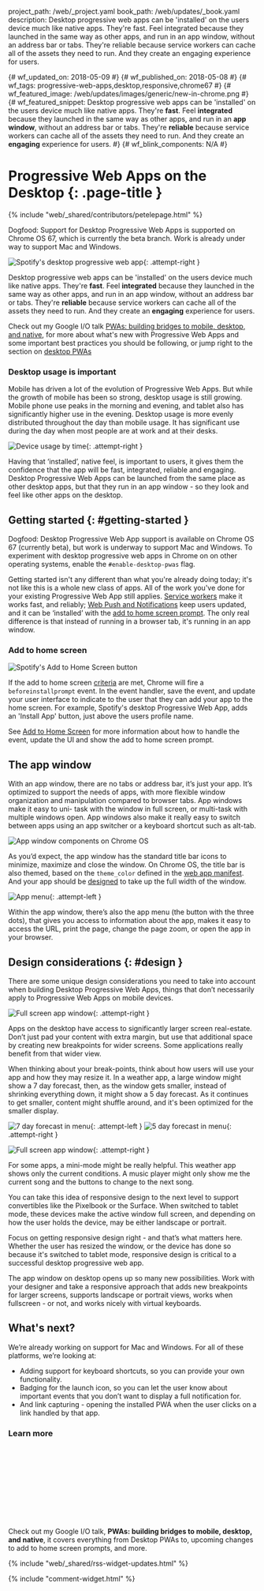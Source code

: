 project_path: /web/_project.yaml
book_path: /web/updates/_book.yaml
description: Desktop progressive web apps can be 'installed' on the users device much like native apps. They're fast. Feel integrated because they launched in the same way as other apps, and run in an app window, without an address bar or tabs. They're reliable because service workers can cache all of the assets they need to run. And they create an engaging experience for users.

{# wf_updated_on: 2018-05-09 #}
{# wf_published_on: 2018-05-08 #}
{# wf_tags: progressive-web-apps,desktop,responsive,chrome67 #}
{# wf_featured_image: /web/updates/images/generic/new-in-chrome.png #}
{# wf_featured_snippet: Desktop progressive web apps can be 'installed' on the users device much like native apps. They're <b>fast</b>. Feel <b>integrated</b> because they launched in the same way as other apps, and run in an <b>app window</b>, without an address bar or tabs. They're <b>reliable</b> because service workers can cache all of the assets they need to run. And they create an <b>engaging</b> experience for users. #}
{# wf_blink_components: N/A #}

# Progressive Web Apps on the Desktop {: .page-title }

{% include "web/_shared/contributors/petelepage.html" %}

<div class="clearfix"></div>

Dogfood: Support for Desktop Progressive Web Apps is supported on Chrome OS
67, which is currently the beta branch. Work is already under way to support
Mac and Windows.

<div class="clearfix"></div>

![Spotify's desktop progressive web app](/web/updates/images/2018/05/spotify-screenshot.jpg){: .attempt-right }

Desktop progressive web apps can be 'installed' on the users device much like
native apps. They're **fast**. Feel **integrated** because they launched in
the same way as other apps, and run in an app window, without an address bar
or tabs. They're **reliable** because service workers can cache all of the
assets they need to run. And they create an **engaging** experience for users.

<div class="clearfix"></div>

<aside class="note">
  Check out my Google I/O talk <a href="https://youtu.be/NITk4kXMQDw">
  PWAs: building bridges to mobile, desktop, and native</a>, for more about
  what's new with Progressive Web Apps and some important best practices you
  should be following, or jump right to the section on
  <a href="https://youtu.be/NITk4kXMQDw?t=1678">desktop PWAs</a>
</aside>

<div class="clearfix"></div>

### Desktop usage is important

Mobile has driven a lot of the evolution of Progressive Web Apps. But while
the growth of mobile has been so strong, desktop usage is still growing.
Mobile phone use peaks in the morning and evening, and tablet also has
significantly higher use in the evening.  Desktop usage is more evenly
distributed throughout the day than mobile usage. It has significant use
during the day when most people are at work and at their desks.

![Device usage by time](/web/updates/images/2018/05/device-usage.png){: .attempt-right }

Having that ‘installed’, native feel, is important to users, it gives them the
confidence that the app will be fast, integrated, reliable and engaging.
Desktop Progressive Web Apps can be launched from the same place as other
desktop apps, but that they run in an app window - so they look and feel
like other apps on the desktop.

<div class="clearfix"></div>

## Getting started {: #getting-started }

Dogfood: Desktop Progressive Web App support is available on Chrome OS 67
(currently beta), but work is underway to support Mac and Windows. To
experiment with desktop progressive web apps in Chrome on on other operating
systems, enable the `#enable-desktop-pwas` flag.

Getting started isn't any different than what you're already doing today;
it's not like this is a whole new class of apps. All of the work you've done
for your existing Progressive Web App still applies.
[Service workers](/web/fundamentals/primers/service-workers/) make it works
fast, and reliably; [Web Push and Notifications](/web/fundamentals/push-notifications/)
keep users updated, and it can be ‘installed’ with the
[add to home screen prompt](/web/fundamentals/app-install-banners/). The only
real difference is that instead of running in a browser tab, it's running in
an app window.

### Add to home screen

<img src="/web/updates/images/2018/05/spotify-a2hs.png"
     alt="Spotify's Add to Home Screen button"
     class="attempt-left" style="max-height: 200px;">

If the add to home screen [criteria](/web/fundamentals/app-install-banners/#criteria)
are met, Chrome will fire a `beforeinstallprompt` event. In the event handler,
save the event, and update your user interface to indicate to the user that
they can add your app to the home screen. For example, Spotify's desktop
Progressive Web App, adds an 'Install App' button, just above the users
profile name.

See [Add to Home Screen](/web/fundamentals/app-install-banners/) for more
information about how to handle the event, update the UI and show the add to
home screen prompt.

<div class="clearfix"></div>

## The app window

With an app window, there are no tabs or address bar, it’s just your app. It’s
optimized to support the needs of apps, with more flexible window organization
and manipulation compared to browser tabs. App windows make it easy to uni-
task with the window in full screen, or multi-task with multiple windows open.
App windows also make it really easy to switch between apps using an app
switcher or a keyboard shortcut such as alt-tab.

![App window components on Chrome OS](/web/updates/images/2018/05/app-window-elements.png)

As you’d expect, the app window has the standard title bar icons to minimize,
maximize and close the window. On Chrome OS, the title bar is also themed,
based on the `theme_color` defined in the
[web app manifest](/web/fundamentals/web-app-manifest/). And your app should be
[designed](#design) to take up the full width of the window.

![App menu](/web/updates/images/2018/05/app-menu.png){: .attempt-left }

Within the app window, there’s also the app menu (the button with the three
dots), that gives you access to information about the app, makes it easy to
access the URL, print the page, change the page zoom, or open the app in
your browser.

<div class="clearfix"></div>

## Design considerations {: #design }

There are some unique design considerations you need to take into account when
building Desktop Progressive Web Apps, things that don’t necessarily apply to
Progressive Web Apps on mobile devices.

![Full screen app window](/web/updates/images/2018/05/dpwa-resp-1.png){: .attempt-right }

Apps on the desktop have access to significantly larger screen real-estate.
Don’t just pad your content with extra margin, but use that additional space
by creating new breakpoints for wider screens. Some applications really
benefit from that wider view.

<div class="clearfix"></div>

When thinking about your break-points, think about how users will use your
app and how they may resize it. In a weather app, a large window might show a
7 day forecast, then, as the window gets smaller, instead of shrinking
everything down, it might show a 5 day forecast. As it continues to get
smaller, content might shuffle around, and it's been optimized for the
smaller display.

![7 day forecast in menu](/web/updates/images/2018/05/dpwa-resp-2.png){: .attempt-left }
![5 day forecast in menu](/web/updates/images/2018/05/dpwa-resp-3.png){: .attempt-right }

<div class="clearfix"></div>

![Full screen app window](/web/updates/images/2018/05/dpwa-resp-4.png){: .attempt-right }

For some apps, a mini-mode might be really helpful. This weather app shows
only the current conditions. A music player might only show me the current
song and the buttons to change to the next song.

You can take this idea of responsive design to the next level to support
convertibles like the Pixelbook or the Surface. When switched to tablet mode,
these devices make the active window full screen, and depending on how the
user holds the device, may be either landscape or portrait.

Focus on getting responsive design right - and that’s what matters here.
Whether the user has resized the window, or the device has done so because
it's switched to tablet mode, responsive design is critical to a successful
desktop progressive web app.

The app window on desktop opens up so many new possibilities. Work with your
designer and take a responsive approach that adds new breakpoints for larger
screens, supports landscape or portrait views, works when fullscreen - or
not, and works nicely with virtual keyboards.

## What's next?

We’re already working on support for Mac and Windows. For all of these
platforms, we’re looking at:

* Adding support for keyboard shortcuts, so you can provide your own
  functionality.
* Badging for the launch icon, so you can let the user know about important
  events that you don’t want to display a full notification for.
* And link capturing - opening the installed PWA when the user clicks on a
  link handled by that app.

### Learn more

<div class="video-wrapper">
  <iframe class="devsite-embedded-youtube-video" data-video-id="NITk4kXMQDw?t=1678"
          data-autohide="1" data-showinfo="0" frameborder="0" allowfullscreen>
  </iframe>
</div>

Check out my Google I/O talk, **PWAs: building bridges to mobile, desktop,
and native**, it covers everything from Desktop PWAs to, upcoming changes to
add to home screen prompts, and more.

<div class="clearfix"></div>

{% include "web/_shared/rss-widget-updates.html" %}

{% include "comment-widget.html" %}
